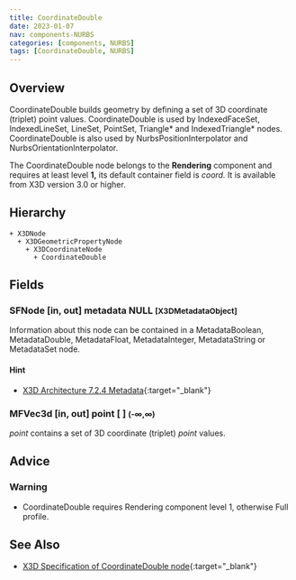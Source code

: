 ```yaml
---
title: CoordinateDouble
date: 2023-01-07
nav: components-NURBS
categories: [components, NURBS]
tags: [CoordinateDouble, NURBS]
---
```

<style>
.post h3 {
  word-spacing: 0.2em;
}
</style>

## Overview

CoordinateDouble builds geometry by defining a set of 3D coordinate (triplet) point values. CoordinateDouble is used by IndexedFaceSet, IndexedLineSet, LineSet, PointSet, Triangle* and IndexedTriangle* nodes. CoordinateDouble is also used by NurbsPositionInterpolator and NurbsOrientationInterpolator.

The CoordinateDouble node belongs to the **Rendering** component and requires at least level **1,** its default container field is *coord.* It is available from X3D version 3.0 or higher.

## Hierarchy

```
+ X3DNode
  + X3DGeometricPropertyNode
    + X3DCoordinateNode
      + CoordinateDouble
```

## Fields

### SFNode [in, out] **metadata** NULL <small>[X3DMetadataObject]</small>

Information about this node can be contained in a MetadataBoolean, MetadataDouble, MetadataFloat, MetadataInteger, MetadataString or MetadataSet node.

#### Hint

- [X3D Architecture 7.2.4 Metadata](https://www.web3d.org/specifications/X3Dv4Draft/ISO-IEC19775-1v4-IS.proof//Part01/components/core.html#Metadata){:target="_blank"}

### MFVec3d [in, out] **point** [ ] <small>(-∞,∞)</small>

*point* contains a set of 3D coordinate (triplet) *point* values.

## Advice

### Warning

- CoordinateDouble requires Rendering component level 1, otherwise Full profile.

## See Also

- [X3D Specification of CoordinateDouble node](https://www.web3d.org/documents/specifications/19775-1/V4.0/Part01/components/nurbs.html#CoordinateDouble){:target="_blank"}
